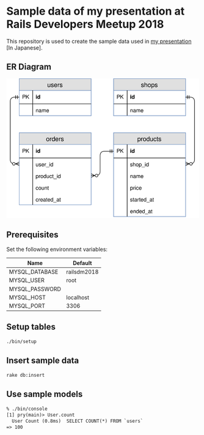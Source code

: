 # Sample data of my presentation at Rails Developers Meetup 2018

This repository is used to create the sample data used in [my presentation](https://abicky.net/2018/03/25/141353/) [In Japanese].

## ER Diagram

![ER Diagram](ER_diagram.svg)

## Prerequisites

Set the following environment variables:

Name | Default
-----|----------
MYSQL_DATABASE | railsdm2018
MYSQL_USER | root
MYSQL_PASSWORD |
MYSQL_HOST | localhost
MYSQL_PORT | 3306

## Setup tables

```
./bin/setup
```

## Insert sample data

```
rake db:insert
```

## Use sample models

```
% ./bin/console
[1] pry(main)> User.count
  User Count (0.8ms)  SELECT COUNT(*) FROM `users`
=> 100
```
